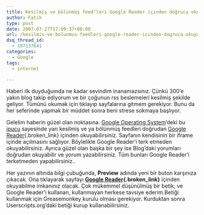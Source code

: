 ```yaml
---
title: Kesilmiş ve bölünmüş feed’leri Google Reader içinden doğruca okuyun
author: Fatih
type: post
date: 2007-07-27T17:09:37+00:00
url: /kesilmis-ve-bolunmus-feedleri-google-reader-icinden-dogruca-okuyun/
dsq_thread_id:
  - 197137641
categories:
  - Google
tags:
  - internet

---
```

Haberi ilk duyduğumda ne kadar sevindim inanamazsınız. Çünkü 300&#8217;e yakın blog takip ediyorum ve bir çoğunun rss beslemeleri kesilmiş şekilde geliyor. Tümünü okumak için tıklayıp sayfalarına gitmem gerekiyor. Bunu da her seferinde yapmak bir müddet sonra beni strese sokmaya başlıyor. 

Gelelim haberin güzel olan noktasına. [Google Operating System][1]&#8216;deki bu [ipucu][2] sayesinde yarı kesilmiş ve ya bölünmüş feedleri doğrudan [Google Reader][3]{.broken_link} içinden okuyabilirsiniz. Sayfanın kendisinin bir iframe içinde açılmasını sağlıyor. Böylelikle Google Reader&#8217;i terk etmeden okuyabilirsiniz. Ayrıca güzel olan başka bir şey ise Blog&#8217;daki yorumları doğrudan okuyabilir ve yorum yazabilirsiniz. Tüm bunları Google Reader&#8217;i terketmeden yapabilirsiniz..

<center>
</center>

Her yazının altında bilgi çubuğunda, **Preview** adında yeni bir buton karşınıza çıkacak. Ona tıklayarak sayfayı **[Google Reader][3]{.broken_link}** içinden okuyabilme imkanınız olacak. Çok mükemmel düşünülmüş bir betik, ve Google Reader&#8217;i kullanan, kullanmayan herkese tavsiye ederim.Betiği kullanmak için Greasemonkey kurulu olması gerekiyor. Kurduktan sonra Userscripts.org&#8217;daki betiği kurup kullanabilirsiniz.

 [1]: http://googlesystem.blogspot.com
 [2]: http://googlesystem.blogspot.com/2007/07/view-original-articles-inside-google.html
 [3]: http://www.google.com/reader/view/